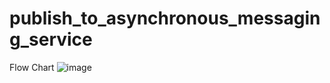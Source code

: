# publish_to_asynchronous_messaging_service

Flow Chart
![image](https://github.com/user-attachments/assets/ef8328d4-c722-453d-af17-405b081bacdb)

